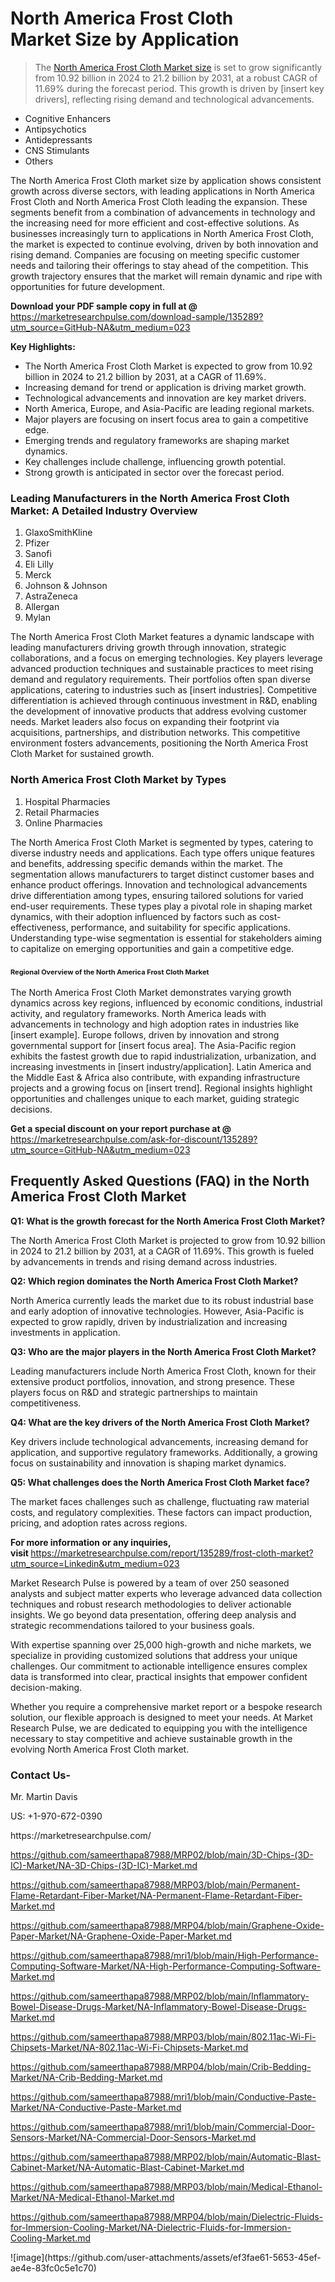<h1>North America Frost Cloth Market&nbsp;Size by Application</h1><blockquote><p>The <a href="https://marketresearchpulse.com/download-sample/135289?utm_source=GitHub-NA&amp;utm_medium=023">North America Frost Cloth Market size</a> is set to grow significantly from 10.92 billion in 2024 to 21.2 billion by 2031, at a robust CAGR of 11.69% during the forecast period. This growth is driven by [insert key drivers], reflecting rising demand and technological advancements.</p></blockquote><ul><li>Cognitive Enhancers<li> Antipsychotics<li> Antidepressants<li> CNS Stimulants<li> Others</li></ul><p>The North America Frost Cloth market size by application shows consistent growth across diverse sectors, with leading applications in North America Frost Cloth and North America Frost Cloth leading the expansion. These segments benefit from a combination of advancements in technology and the increasing need for more efficient and cost-effective solutions. As businesses increasingly turn to applications in North America Frost Cloth, the market is expected to continue evolving, driven by both innovation and rising demand. Companies are focusing on meeting specific customer needs and tailoring their offerings to stay ahead of the competition. This growth trajectory ensures that the market will remain dynamic and ripe with opportunities for future development.</p><p><strong>Download your PDF sample copy in full at @ </strong><a href="https://marketresearchpulse.com/download-sample/135289?utm_source=GitHub-NA&amp;utm_medium=023">https://marketresearchpulse.com/download-sample/135289?utm_source=GitHub-NA&amp;utm_medium=023</a></p><p><strong>Key Highlights: </strong></p><ul><li>The North America Frost Cloth Market is expected to grow from 10.92 billion in 2024 to 21.2 billion by 2031, at a CAGR of 11.69%.</li><li>Increasing demand for trend or application is driving market growth.</li><li>Technological advancements and innovation are key market drivers.</li><li>North America, Europe, and Asia-Pacific are leading regional markets.</li><li>Major players are focusing on insert focus area to gain a competitive edge.</li><li>Emerging trends and regulatory frameworks are shaping market dynamics.</li><li>Key challenges include challenge, influencing growth potential.</li><li>Strong growth is anticipated in sector over the forecast period.</li></ul><h3>Leading Manufacturers in the North America Frost Cloth Market: A Detailed Industry Overview</h3><ol><li>GlaxoSmithKline</li><li>Pfizer</li><li>Sanofi</li><li>Eli Lilly</li><li>Merck</li><li>Johnson & Johnson</li><li>AstraZeneca</li><li>Allergan</li><li>Mylan</li></ol><div class="flex max-w-full flex-col flex-grow"><div class="min-h-8 text-message flex w-full flex-col items-end gap-2 whitespace-normal break-words [.text-message+&amp;]:mt-5" dir="auto" data-message-author-role="assistant" data-message-id="fd8432e4-4910-450d-b182-61b7bfb0a01f" data-message-model-slug="gpt-4o"><div class="flex w-full flex-col gap-1 empty:hidden first:pt-[3px]"><div class="markdown prose w-full break-words dark:prose-invert light"><p>The North America Frost Cloth Market features a dynamic landscape with leading manufacturers driving growth through innovation, strategic collaborations, and a focus on emerging technologies. Key players leverage advanced production techniques and sustainable practices to meet rising demand and regulatory requirements. Their portfolios often span diverse applications, catering to industries such as [insert industries]. Competitive differentiation is achieved through continuous investment in R&amp;D, enabling the development of innovative products that address evolving customer needs. Market leaders also focus on expanding their footprint via acquisitions, partnerships, and distribution networks. This competitive environment fosters advancements, positioning the North America Frost Cloth Market for sustained growth.</p></div></div></div></div><h3>North America Frost Cloth Market by Types</h3><ol><li>Hospital Pharmacies<li> Retail Pharmacies<li> Online Pharmacies</li></ol><div class="flex max-w-full flex-col flex-grow"><div class="min-h-8 text-message flex w-full flex-col items-end gap-2 whitespace-normal break-words [.text-message+&amp;]:mt-5" dir="auto" data-message-author-role="assistant" data-message-id="084470be-0bb7-4664-bddf-5156b4f41249" data-message-model-slug="gpt-4o-mini"><div class="flex w-full flex-col gap-1 empty:hidden first:pt-[3px]"><div class="markdown prose w-full break-words dark:prose-invert light"><p>The North America Frost Cloth Market is segmented by types, catering to diverse industry needs and applications. Each type offers unique features and benefits, addressing specific demands within the market. The segmentation allows manufacturers to target distinct customer bases and enhance product offerings. Innovation and technological advancements drive differentiation among types, ensuring tailored solutions for varied end-user requirements. These types play a pivotal role in shaping market dynamics, with their adoption influenced by factors such as cost-effectiveness, performance, and suitability for specific applications. Understanding type-wise segmentation is essential for stakeholders aiming to capitalize on emerging opportunities and gain a competitive edge.</p></div></div></div></div><h3><span style="font-size: 11px;">Regional Overview of the North America Frost Cloth Market</span></h3><div class="flex max-w-full flex-col flex-grow"><div class="min-h-8 text-message flex w-full flex-col items-end gap-2 whitespace-normal break-words [.text-message+&amp;]:mt-5" dir="auto" data-message-author-role="assistant" data-message-id="e9038762-ce64-4e30-91c9-9bd413514231" data-message-model-slug="gpt-4o-mini"><div class="flex w-full flex-col gap-1 empty:hidden first:pt-[3px]"><div class="markdown prose w-full break-words dark:prose-invert light"><p>The North America Frost Cloth Market demonstrates varying growth dynamics across key regions, influenced by economic conditions, industrial activity, and regulatory frameworks. North America leads with advancements in technology and high adoption rates in industries like [insert example]. Europe follows, driven by innovation and strong governmental support for [insert focus area]. The Asia-Pacific region exhibits the fastest growth due to rapid industrialization, urbanization, and increasing investments in [insert industry/application]. Latin America and the Middle East &amp; Africa also contribute, with expanding infrastructure projects and a growing focus on [insert trend]. Regional insights highlight opportunities and challenges unique to each market, guiding strategic decisions.</p></div></div></div></div><p><strong>Get a special discount on your report purchase at @ </strong><a href="https://marketresearchpulse.com/ask-for-discount/135289?utm_source=GitHub-NA&amp;utm_medium=023">https://marketresearchpulse.com/ask-for-discount/135289?utm_source=GitHub-NA&amp;utm_medium=023</a></p><h2>Frequently Asked Questions (FAQ) in the North America Frost Cloth Market</h2><p><strong>Q1: What is the growth forecast for the North America Frost Cloth Market?</strong></p><p>The North America Frost Cloth Market is projected to grow from 10.92 billion in 2024 to 21.2 billion by 2031, at a CAGR of 11.69%. This growth is fueled by advancements in trends and rising demand across industries.</p><p><strong>Q2: Which region dominates the North America Frost Cloth Market?</strong></p><p>North America currently leads the market due to its robust industrial base and early adoption of innovative technologies. However, Asia-Pacific is expected to grow rapidly, driven by industrialization and increasing investments in application.</p><p><strong>Q3: Who are the major players in the North America Frost Cloth Market?</strong></p><p>Leading manufacturers include North America Frost Cloth, known for their extensive product portfolios, innovation, and strong presence. These players focus on R&amp;D and strategic partnerships to maintain competitiveness.</p><p><strong>Q4: What are the key drivers of the North America Frost Cloth Market?</strong></p><p>Key drivers include technological advancements, increasing demand for application, and supportive regulatory frameworks. Additionally, a growing focus on sustainability and innovation is shaping market dynamics.</p><p><strong>Q5: What challenges does the North America Frost Cloth Market face?</strong></p><p>The market faces challenges such as challenge, fluctuating raw material costs, and regulatory complexities. These factors can impact production, pricing, and adoption rates across regions.</p><p><strong>For more information or any inquiries, visit&nbsp;</strong><a href="https://marketresearchpulse.com/report/135289/frost-cloth-market?utm_source=Linkedin&utm_medium=023">https://marketresearchpulse.com/report/135289/frost-cloth-market?utm_source=Linkedin&utm_medium=023</a></p><p>Market Research Pulse is powered by a team of over 250 seasoned analysts and subject matter experts who leverage advanced data collection techniques and robust research methodologies to deliver actionable insights. We go beyond data presentation, offering deep analysis and strategic recommendations tailored to your business goals.</p><p>With expertise spanning over 25,000 high-growth and niche markets, we specialize in providing customized solutions that address your unique challenges. Our commitment to actionable intelligence ensures complex data is transformed into clear, practical insights that empower confident decision-making.</p><p>Whether you require a comprehensive market report or a bespoke research solution, our flexible approach is designed to meet your needs. At Market Research Pulse, we are dedicated to equipping you with the intelligence necessary to stay competitive and achieve sustainable growth in the evolving North America Frost Cloth market.</p><h3><strong>Contact Us-</strong></h3><p>Mr. Martin Davis</p><p>US: +1-970-672-0390</p><p>https://marketresearchpulse.com/</p><p><a href="https://github.com/sameerthapa87988/MRP02/blob/main/3D-Chips-(3D-IC)-Market/NA-3D-Chips-(3D-IC)-Market.md">https://github.com/sameerthapa87988/MRP02/blob/main/3D-Chips-(3D-IC)-Market/NA-3D-Chips-(3D-IC)-Market.md</a></p><p><a href="https://github.com/sameerthapa87988/MRP03/blob/main/Permanent-Flame-Retardant-Fiber-Market/NA-Permanent-Flame-Retardant-Fiber-Market.md">https://github.com/sameerthapa87988/MRP03/blob/main/Permanent-Flame-Retardant-Fiber-Market/NA-Permanent-Flame-Retardant-Fiber-Market.md</a></p><p><a href="https://github.com/sameerthapa87988/MRP04/blob/main/Graphene-Oxide-Paper-Market/NA-Graphene-Oxide-Paper-Market.md">https://github.com/sameerthapa87988/MRP04/blob/main/Graphene-Oxide-Paper-Market/NA-Graphene-Oxide-Paper-Market.md</a></p><p><a href="https://github.com/sameerthapa87988/mri1/blob/main/High-Performance-Computing-Software-Market/NA-High-Performance-Computing-Software-Market.md">https://github.com/sameerthapa87988/mri1/blob/main/High-Performance-Computing-Software-Market/NA-High-Performance-Computing-Software-Market.md</a></p><p><a href="https://github.com/sameerthapa87988/MRP02/blob/main/Inflammatory-Bowel-Disease-Drugs-Market/NA-Inflammatory-Bowel-Disease-Drugs-Market.md">https://github.com/sameerthapa87988/MRP02/blob/main/Inflammatory-Bowel-Disease-Drugs-Market/NA-Inflammatory-Bowel-Disease-Drugs-Market.md</a></p><p><a href="https://github.com/sameerthapa87988/MRP03/blob/main/802.11ac-Wi-Fi-Chipsets-Market/NA-802.11ac-Wi-Fi-Chipsets-Market.md">https://github.com/sameerthapa87988/MRP03/blob/main/802.11ac-Wi-Fi-Chipsets-Market/NA-802.11ac-Wi-Fi-Chipsets-Market.md</a></p><p><a href="https://github.com/sameerthapa87988/MRP04/blob/main/Crib-Bedding-Market/NA-Crib-Bedding-Market.md">https://github.com/sameerthapa87988/MRP04/blob/main/Crib-Bedding-Market/NA-Crib-Bedding-Market.md</a></p><p><a href="https://github.com/sameerthapa87988/mri1/blob/main/Conductive-Paste-Market/NA-Conductive-Paste-Market.md">https://github.com/sameerthapa87988/mri1/blob/main/Conductive-Paste-Market/NA-Conductive-Paste-Market.md</a></p><p><a href="https://github.com/sameerthapa87988/mri1/blob/main/Commercial-Door-Sensors-Market/NA-Commercial-Door-Sensors-Market.md">https://github.com/sameerthapa87988/mri1/blob/main/Commercial-Door-Sensors-Market/NA-Commercial-Door-Sensors-Market.md</a></p><p><a href="https://github.com/sameerthapa87988/MRP02/blob/main/Automatic-Blast-Cabinet-Market/NA-Automatic-Blast-Cabinet-Market.md">https://github.com/sameerthapa87988/MRP02/blob/main/Automatic-Blast-Cabinet-Market/NA-Automatic-Blast-Cabinet-Market.md</a></p><p><a href="https://github.com/sameerthapa87988/MRP03/blob/main/Medical-Ethanol-Market/NA-Medical-Ethanol-Market.md">https://github.com/sameerthapa87988/MRP03/blob/main/Medical-Ethanol-Market/NA-Medical-Ethanol-Market.md</a></p><p><a href="https://github.com/sameerthapa87988/MRP04/blob/main/Dielectric-Fluids-for-Immersion-Cooling-Market/NA-Dielectric-Fluids-for-Immersion-Cooling-Market.md">https://github.com/sameerthapa87988/MRP04/blob/main/Dielectric-Fluids-for-Immersion-Cooling-Market/NA-Dielectric-Fluids-for-Immersion-Cooling-Market.md</a></p>
![image](https://github.com/user-attachments/assets/ef3fae61-5653-45ef-ae4e-83fc0c5e1c70)
